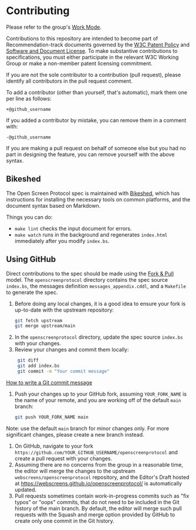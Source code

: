 # Contributing

Please refer to the group's [Work Mode](https://www.w3.org/wiki/Second_Screen/Work_Mode).

Contributions to this repository are intended to become part of Recommendation-track documents governed by the
[W3C Patent Policy](http://www.w3.org/Consortium/Patent-Policy-20040205/) and
[Software and Document License](http://www.w3.org/Consortium/Legal/copyright-software).
To make substantive contributions to specifications, you must either participate
in the relevant W3C Working Group or make a non-member patent licensing commitment.

If you are not the sole contributor to a contribution (pull request), please identify all
contributors in the pull request comment.

To add a contributor (other than yourself, that's automatic), mark them one per line as follows:

```
+@github_username
```

If you added a contributor by mistake, you can remove them in a comment with:

```
-@github_username
```

If you are making a pull request on behalf of someone else but you had no part in designing the
feature, you can remove yourself with the above syntax.


## Bikeshed 

The Open Screen Protocol spec is maintained with
[Bikeshed](https://tabatkins.github.io/bikeshed/), which has instructions for
installing the necessary tools on common platforms, and the document syntax
based on Markdown.

Things you can do:

* `make lint` checks the input document for errors.
* `make watch` runs in the background and regenerates `index.html` immediately
   after you modify `index.bs`.

## Using GitHub

Direct contributions to the spec should be made using the [Fork &
Pull](https://help.github.com/articles/using-pull-requests/#fork--pull)
model. The `openscreenprotocol` directory contains the spec source `index.bs`,
the messages definition `messages_appendix.cddl`, and a `Makefile` to generate
the spec.

1. Before doing any local changes, it is a good idea to ensure your fork is up-to-date with the upstream repository:
    ```bash
    git fetch upstream
    git merge upstream/main
    ```
1. In the `openscreenprotocol` directory, update the spec source `index.bs` with your changes.
1. Review your changes and commit them locally:
   ```bash
    git diff
    git add index.bs
    git commit -m "Your commit message"
   ```
[How to write a Git commit message](http://chris.beams.io/posts/git-commit/)
1. Push your changes up to your GitHub fork, assuming `YOUR_FORK_NAME` is the name of your remote, and you are working off of the default `main` branch:
    ```bash
    git push YOUR_FORK_NAME main
    ```
Note: use the default `main` branch for minor changes only. For more significant
changes, please create a new branch instead.
1. On GitHub, navigate to your fork `https://github.com/YOUR_GITHUB_USERNAME/openscreenprotocol`
and create a pull request with your changes.
1. Assuming there are no concerns from the group in a reasonable time, the editor
will merge the changes to the upstream `webscreens/openscreenprotocol` repository,
and the Editor's Draft hosted at https://webscreens.github.io/openscreenprotocol/
is automatically updated.
1. Pull requests sometimes contain work-in-progress commits such as "fix typos" or
"oops" commits, that do not need to be included in the Git history of the main
branch. By default, the editor will merge such pull requests with the Squash and
merge option provided by GitHub to create only one commit in the Git history.
